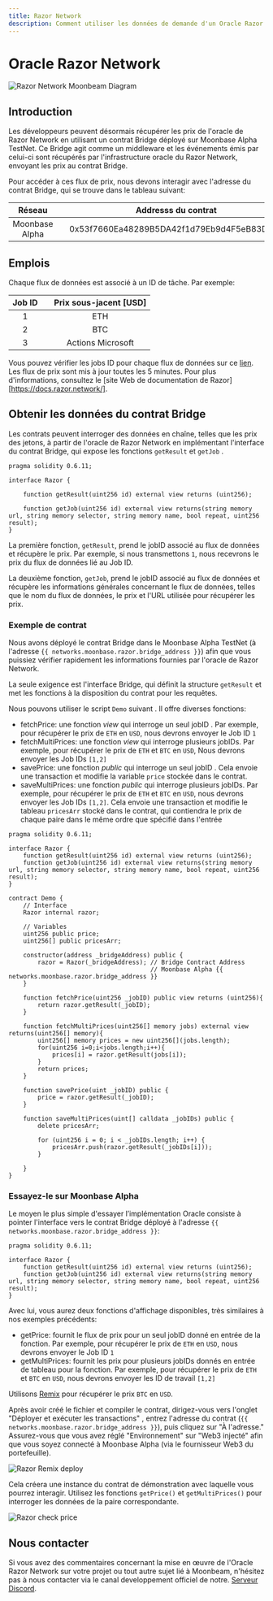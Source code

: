 ```yaml
---
title: Razor Network
description: Comment utiliser les données de demande d'un Oracle Razor Network dans votre DApp Ethereum Moonbeam à l'aide de contrats intelligents
---
```

# Oracle Razor Network

![Razor Network Moonbeam Diagram](/images/razor/razor-banner.png)

## Introduction

Les développeurs peuvent désormais récupérer les prix de l'oracle de Razor Network en utilisant un contrat Bridge déployé sur Moonbase Alpha TestNet. Ce Bridge agit comme un middleware et les événements émis par celui-ci sont récupérés par l'infrastructure oracle du Razor Network, envoyant les prix au contrat Bridge.

Pour accéder à ces flux de prix, nous devons interagir avec l'adresse du contrat Bridge, qui se trouve dans le tableau suivant:

|     Réseau    | |         Addresss du contrat        |
|:--------------:|-|:------------------------------------------:|
| Moonbase Alpha | | 0x53f7660Ea48289B5DA42f1d79Eb9d4F5eB83D3BE |

## Emplois

Chaque flux de données est associé à un ID de tâche. Par exemple:

|    Job ID    | |    Prix sous-jacent [USD]  |
|:------------:|-|:--------------------------:|
|       1      | |            ETH             |
|       2      | |            BTC             |
|       3      | |      Actions Microsoft      |

Vous pouvez vérifier les jobs ID pour chaque flux de données sur ce [lien](https://razorscan.io/#/custom). Les flux de prix sont mis à jour toutes les 5 minutes. Pour plus d'informations, consultez le [site Web de documentation de Razor][https://docs.razor.network/].

## Obtenir les données du contrat Bridge

Les contrats peuvent interroger des données en chaîne, telles que les prix des jetons, à partir de l'oracle de Razor Network en implémentant l'interface du contrat Bridge, qui expose les fonctions `getResult` et `getJob` .

```
pragma solidity 0.6.11;

interface Razor {
    
    function getResult(uint256 id) external view returns (uint256);
    
    function getJob(uint256 id) external view returns(string memory url, string memory selector, string memory name, bool repeat, uint256 result);
}
```

La première fonction, `getResult`, prend le jobID  associé au flux de données et récupère le prix. Par exemple, si nous transmettons `1`, nous recevrons le prix du flux de données lié au Job ID.

La deuxième fonction, `getJob`, prend le jobID associé au flux de données et récupère les informations générales concernant le flux de données, telles que le nom du flux de données, le prix et l'URL utilisée pour récupérer les prix.

### Exemple de contrat

Nous avons déployé le contrat Bridge dans le Moonbase Alpha TestNet (à l'adresse `{{ networks.moonbase.razor.bridge_address }}`) afin que vous puissiez vérifier rapidement les informations fournies par l'oracle de Razor Network. 

La seule exigence est l'interface Bridge, qui définit la structure `getResult` et met les fonctions à la disposition du contrat pour les requêtes.


Nous pouvons utiliser le script `Demo` suivant . Il offre diverses fonctions:

 - fetchPrice: une fonction _view_ qui interroge un seul jobID . Par exemple, pour récupérer le prix de `ETH` en `USD`, nous devrons envoyer le Job ID `1`
 - fetchMultiPrices: une fonction _view_ qui interroge plusieurs jobIDs. Par exemple, pour récupérer le prix de `ETH` et `BTC` en `USD`, Nous devrons envoyer les Job IDs `[1,2]`
 - savePrice: une fonction _public_ qui interroge un seul jobID . Cela envoie une transaction et modifie la variable `price` stockée dans le contrat.
 - saveMultiPrices: une fonction _public_ qui interroge plusieurs jobIDs. Par exemple, pour récupérer le prix de `ETH` et `BTC` en `USD`, nous devrons envoyer les Job IDs `[1,2]`. Cela envoie une transaction et modifie le tableau `pricesArr` stocké dans le contrat, qui contiendra le prix de chaque paire dans le même ordre que spécifié dans l'entrée

```sol
pragma solidity 0.6.11;

interface Razor {
    function getResult(uint256 id) external view returns (uint256);
    function getJob(uint256 id) external view returns(string memory url, string memory selector, string memory name, bool repeat, uint256 result);
}

contract Demo {
    // Interface
    Razor internal razor;
    
    // Variables
    uint256 public price;
    uint256[] public pricesArr;

    constructor(address _bridgeAddress) public {
        razor = Razor(_bridgeAddress); // Bridge Contract Address
                                       // Moonbase Alpha {{ networks.moonbase.razor.bridge_address }}
    }

    function fetchPrice(uint256 _jobID) public view returns (uint256){
        return razor.getResult(_jobID);
    }
    
    function fetchMultiPrices(uint256[] memory jobs) external view returns(uint256[] memory){
        uint256[] memory prices = new uint256[](jobs.length);
        for(uint256 i=0;i<jobs.length;i++){
            prices[i] = razor.getResult(jobs[i]);
        }
        return prices;
    }
    
    function savePrice(uint _jobID) public {
        price = razor.getResult(_jobID);
    }

    function saveMultiPrices(uint[] calldata _jobIDs) public {
        delete pricesArr;
        
        for (uint256 i = 0; i < _jobIDs.length; i++) {
            pricesArr.push(razor.getResult(_jobIDs[i]));
        }

    }
}
```

### Essayez-le sur Moonbase Alpha

Le moyen le plus simple d'essayer l’implémentation Oracle consiste à pointer l'interface vers le contrat Bridge déployé à l'adresse `{{ networks.moonbase.razor.bridge_address }}`:

```sol
pragma solidity 0.6.11;

interface Razor {
    function getResult(uint256 id) external view returns (uint256);
    function getJob(uint256 id) external view returns(string memory url, string memory selector, string memory name, bool repeat, uint256 result);
}
```

Avec lui, vous aurez deux fonctions d'affichage disponibles, très similaires à nos exemples précédents:

 - getPrice: fournit le flux de prix pour un seul jobID donné en entrée de la fonction. Par exemple, pour récupérer le prix de `ETH` en `USD`,  nous devrons envoyer le Job ID `1`
 - getMultiPrices: fournit les prix pour plusieurs jobIDs donnés en entrée de tableau pour la fonction. Par exemple, pour récupérer le prix de `ETH` et `BTC` en `USD`, nous devrons envoyer les ID de travail `[1,2]`

Utilisons [Remix](/integrations/remix/) pour récupérer le prix `BTC` en `USD`.

Après avoir créé le fichier et compiler le contrat, dirigez-vous vers l'onglet "Déployer et exécuter les transactions" , entrez l'adresse du contrat (`{{ networks.moonbase.razor.bridge_address }}`), puis cliquez sur "À l'adresse." Assurez-vous que vous avez réglé "Environnement" sur "Web3 injecté" afin que vous soyez connecté à Moonbase Alpha (via le fournisseur Web3 du portefeuille). 

![Razor Remix deploy](/images/razor/razor-demo1.png)

Cela créera une instance du contrat de démonstration avec laquelle vous pourrez interagir. Utilisez les fonctions `getPrice()` et `getMultiPrices()` pour interroger les données de la paire correspondante.

![Razor check price](/images/razor/razor-demo2.png)

## Nous contacter
Si vous avez des commentaires concernant la mise en œuvre de l'Oracle Razor Network  sur votre projet ou tout autre sujet lié à Moonbeam, n'hésitez pas à nous contacter via le canal developpement officiel de notre. [Serveur Discord](https://discord.com/invite/PfpUATX).
